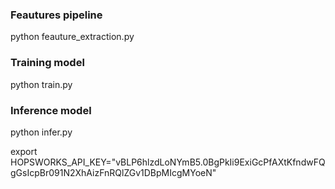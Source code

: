 ### Feautures pipeline
python feauture_extraction.py

### Training model
python train.py

### Inference model
python infer.py


export HOPSWORKS_API_KEY="vBLP6hlzdLoNYmB5.0BgPkIi9ExiGcPfAXtKfndwFQgGsIcpBr091N2XhAizFnRQlZGv1DBpMIcgMYoeN"